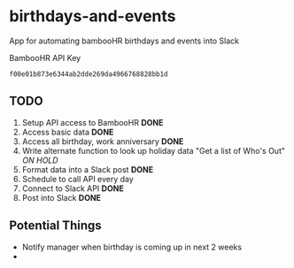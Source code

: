 # birthdays-and-events
App for automating bambooHR birthdays and events into Slack

BambooHR API Key
```
f00e01b873e6344ab2dde269da4966768828bb1d
```


## TODO
1. Setup API access to BambooHR **DONE**
2. Access basic data **DONE**
3. Access all birthday, work anniversary **DONE**
4. Write alternate function to look up holiday data "Get a list of Who's Out" *ON HOLD*
5. Format data into a Slack post **DONE**
6. Schedule to call API every day
7. Connect to Slack API **DONE**
8. Post into Slack **DONE**




## Potential Things
- Notify manager when birthday is coming up in next 2 weeks
-  